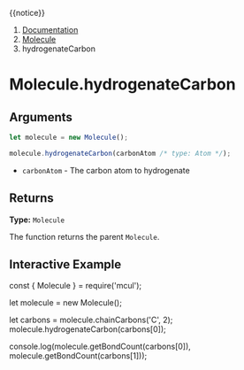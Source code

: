 {{notice}}

<nav aria-label="breadcrumb">
  <ol class="breadcrumb">
    <li class="breadcrumb-item"><a href="/doc/">Documentation</a></li>
    <li class="breadcrumb-item"><a href="/doc/molecule/">Molecule</a></li>
    <li class="breadcrumb-item active" aria-current="page">hydrogenateCarbon</li>
  </ol>
</nav>

# Molecule.hydrogenateCarbon

## Arguments

```js
let molecule = new Molecule();

molecule.hydrogenateCarbon(carbonAtom /* type: Atom */);
```

- `carbonAtom` - The carbon atom to hydrogenate

## Returns

**Type:** `Molecule`

The function returns the parent `Molecule`.

## Interactive Example

<div data-example><p class="d-none my-5">const { Molecule } = require('mcul');

let molecule = new Molecule();

let carbons = molecule.chainCarbons('C', 2);
molecule.hydrogenateCarbon(carbons[0]);

console.log(molecule.getBondCount(carbons[0]), molecule.getBondCount(carbons[1]));</p></div>